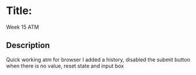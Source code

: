 <h1>Title:</h2>
Week 15 ATM
  
<h2>Description</h2>
Quick working atm for browser
I added a history, disabled the submit button when there is no value, reset state and input box
